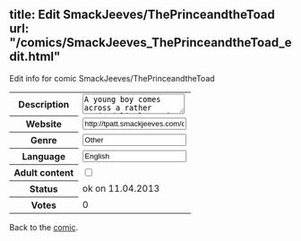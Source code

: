 title: Edit SmackJeeves/ThePrinceandtheToad
url: "/comics/SmackJeeves_ThePrinceandtheToad_edit.html"
---
Edit info for comic SmackJeeves/ThePrinceandtheToad

<form name="comic" action="http://gaepostmail.appengine.com/comic" name="post">
<table class="comicinfo">
<tr>
<th>Description</th><td><textarea name="description">A young boy comes across a rather excited little toad, telling him that it's magical, and is in reality a royalty. But the little amphibian isn't quite what the boy expected it to be.</textarea></td>
</tr>
<tr>
<th>Website</th><td><input type="text" name="url" value="http://tpatt.smackjeeves.com/comics/"/></td>
</tr>
<tr>
<th>Genre</th><td><input type="text" name="genre" value="Other"/></td>
</tr>
<tr>
<th>Language</th><td><input type="text" name="language" value="English"/></td>
</tr>
<tr>
<th>Adult content</th><td><input type="checkbox" name="adult" value="adult" /></td>
</tr>
<tr>
<th>Status</th><td>ok on 11.04.2013</td>
</tr>
<tr>
<th>Votes</th><td>0</div></td>
</tr>
</table>
</form>

Back to the [comic](/comics/SmackJeeves_ThePrinceandtheToad.html).

